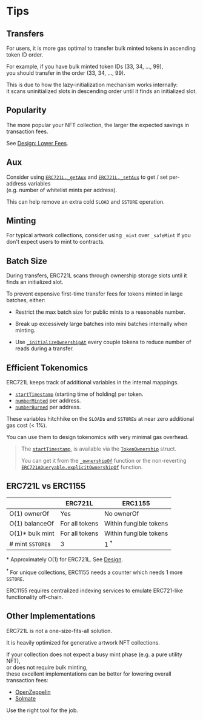 # Tips

## Transfers

For users, it is more gas optimal to transfer bulk minted tokens in ascending token ID order.

For example, if you have bulk minted token IDs (33, 34, ..., 99),  
you should transfer in the order (33, 34, ..., 99).

This is due to how the lazy-initialization mechanism works internally:  
it scans uninitialized slots in descending order until it finds an initialized slot.

## Popularity

The more popular your NFT collection, the larger the expected savings in transaction fees.

See [Design: Lower Fees](design.md#lower-fees).

## Aux

Consider using [`ERC721L._getAux`](erc721l.md#_getAux) and
[`ERC721L._setAux`](erc721l.md#_setAux) to get / set per-address variables  
(e.g. number of whitelist mints per address).

This can help remove an extra cold `SLOAD` and `SSTORE` operation.

## Minting

For typical artwork collections, consider using `_mint` over `_safeMint` if you don't expect users to mint to contracts.

## Batch Size

During transfers, ERC721L scans through ownership storage slots until it finds an initialized slot.

To prevent expensive first-time transfer fees for tokens minted in large batches, either:

- Restrict the max batch size for public mints to a reasonable number.

- Break up excessively large batches into mini batches internally when minting.

- Use [`_initializeOwnershipAt`](erc721l.md#_initializeOwnershipAt) every couple tokens to reduce number of reads during a transfer.

## Efficient Tokenomics

ERC721L keeps track of additional variables in the internal mappings.

- [`startTimestamp`](erc721l.md#_ownershipOf) (starting time of holding) per token.
- [`numberMinted`](erc721l.md#_numberMinted) per address.
- [`numberBurned`](erc721l.md#_numberBurned) per address.

These variables hitchhike on the `SLOAD`s and `SSTORE`s at near zero additional gas cost (< 1%).

You can use them to design tokenomics with very minimal gas overhead.

> The [`startTimestamp`](erc721l.md#_ownershipOf), is available via the 
> [`TokenOwnership`](erc721l.md#TokenOwnership) struct.
>
> You can get it from the 
> [`_ownershipOf`](erc721l.md#_ownershipOf) function or the non-reverting 
> [`ERC721AQueryable.explicitOwnershipOf`](erc721l-queryable.md#explicitOwnershipOf) function.

## ERC721L vs ERC1155

|                  | ERC721L        | ERC1155                |
| ---------------- | -------------- | ---------------------- |
| O(1) ownerOf     | Yes            | No ownerOf             |
| O(1) balanceOf   | For all tokens | Within fungible tokens |
| O(1)\* bulk mint | For all tokens | Within fungible tokens |
| # mint `SSTORE`s | 3              | 1 <sup>&#8224;</sup>   |

\* Approximately O(1) for ERC721L. See [Design](design.md).

<sup>&#8224;</sup> For unique collections, ERC1155 needs a counter which needs 1 more `SSTORE`.

ERC1155 requires centralized indexing services to emulate ERC721-like functionality off-chain.

## Other Implementations

ERC721L is not a one-size-fits-all solution.

It is heavily optimized for generative artwork NFT collections.

If your collection does not expect a busy mint phase (e.g. a pure utility NFT),  
or does not require bulk minting,  
these excellent implementations can be better for lowering overall transaction fees:

- [OpenZeppelin](https://github.com/OpenZeppelin/openzeppelin-contracts)
- [Solmate](https://github.com/Rari-Capital/solmate)

Use the right tool for the job.
